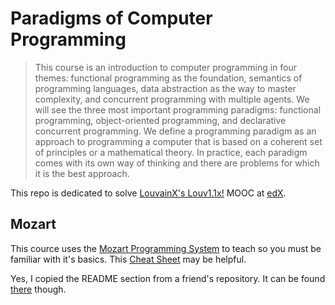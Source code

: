 # Paradigms of Computer Programming

> This course is an introduction to computer programming in four themes: functional programming as the foundation, semantics of programming languages, data abstraction as the way to master complexity, and concurrent programming with multiple agents.  We will see the three most important programming paradigms: functional programming, object-oriented programming, and declarative concurrent programming.  We define a programming paradigm as an approach to programming a computer that is based on a coherent set of principles or a mathematical theory.  In practice, each paradigm comes with its own way of thinking and there are problems for which it is the best approach.

This repo is dedicated to solve [LouvainX's Louv1.1x!](https://courses.edx.org/courses/course-v1:LouvainX+Louv1.1x+3T2016/info) MOOC at [edX](https://edx.org).

## Mozart

This cource uses the [Mozart Programming System](https://github.com/mozart/mozart2) to teach so you must be familiar with it's basics. This [Cheat Sheet](https://d37djvu3ytnwxt.cloudfront.net/assets/courseware/v1/14125172a9e78044a78fb554832a5c8d/asset-v1:LouvainX+Louv1.1x+3T2016+type@asset+block/main.pdf) may be helpful.

Yes, I copied the README section from a friend's repository. It can be found [there](https://www.github.com/DestructHub/computer-programs-paradigms) though.
